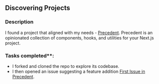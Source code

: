 ## Discovering Projects

### Description
I found a project that aligned with my needs - [Precedent](https://github.com/steven-tey/precedent). Precedent is an opinionated collection of components, hooks, and utilities for your Next.js project.

### Tasks completed**:  
- I forked and cloned the repo to explore its codebase.
- I then opened an issue suggesting a feature addition [First Issue in Precedent](https://github.com/steven-tey/precedent/issues/64).

